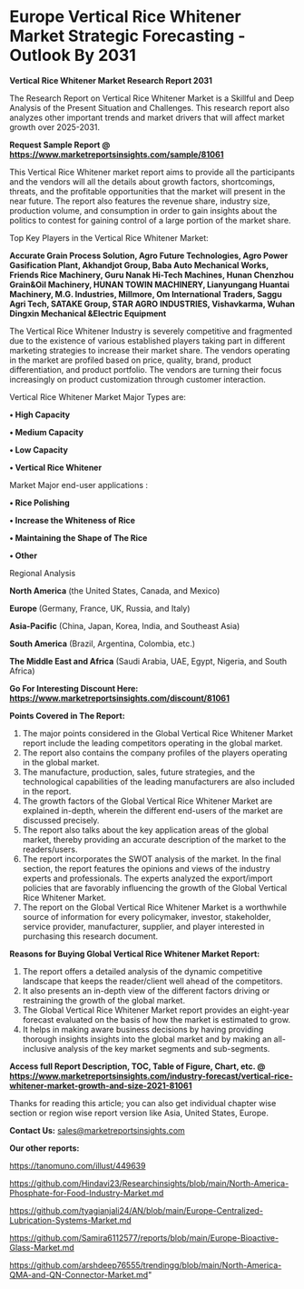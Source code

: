  # Europe Vertical Rice Whitener Market Strategic Forecasting - Outlook By 2031

<strong>Vertical Rice Whitener Market Research Report 2031</strong>

The Research Report on Vertical Rice Whitener Market is a Skillful and Deep Analysis of the Present Situation and Challenges. This research report also analyzes other important trends and market drivers that will affect market growth over 2025-2031.

<strong>Request Sample Report @ <a href=https://www.marketreportsinsights.com/sample/81061>https://www.marketreportsinsights.com/sample/81061</a></strong>

This Vertical Rice Whitener market report aims to provide all the participants and the vendors will all the details about growth factors, shortcomings, threats, and the profitable opportunities that the market will present in the near future. The report also features the revenue share, industry size, production volume, and consumption in order to gain insights about the politics to contest for gaining control of a large portion of the market share.

Top Key Players in the Vertical Rice Whitener Market:

<strong>Accurate Grain Process Solution, Agro Future Technologies, Agro Power Gasification Plant, Akhandjot Group, Baba Auto Mechanical Works, Friends Rice Machinery, Guru Nanak Hi-Tech Machines, Hunan Chenzhou Grain&Oil Machinery, HUNAN TOWIN MACHINERY, Lianyungang Huantai Machinery, M.G. Industries, Millmore, Om International Traders, Saggu Agri Tech, SATAKE Group, STAR AGRO INDUSTRIES, Vishavkarma, Wuhan Dingxin Mechanical &Electric Equipment</strong>

The Vertical Rice Whitener Industry is severely competitive and fragmented due to the existence of various established players taking part in different marketing strategies to increase their market share. The vendors operating in the market are profiled based on price, quality, brand, product differentiation, and product portfolio. The vendors are turning their focus increasingly on product customization through customer interaction.

Vertical Rice Whitener Market Major Types are:

<strong>• High Capacity

• Medium Capacity

• Low Capacity

• Vertical Rice Whitener</strong>

Market Major end-user applications :

<strong>• Rice Polishing

• Increase the Whiteness of Rice

• Maintaining the Shape of The Rice

• Other</strong>

Regional Analysis

</u><strong><b>North America</b></strong> (the United States, Canada, and Mexico)

<strong><b>Europe </b></strong>(Germany, France, UK, Russia, and Italy)

<strong><b>Asia-Pacific</b></strong> (China, Japan, Korea, India, and Southeast Asia)

<strong><b>South America</b></strong> (Brazil, Argentina, Colombia, etc.)

<strong><b>The Middle East and Africa</b></strong> (Saudi Arabia, UAE, Egypt, Nigeria, and South Africa)

<strong>Go For Interesting Discount Here: <a href=https://www.marketreportsinsights.com/discount/81061>https://www.marketreportsinsights.com/discount/81061</a></strong>

<strong>Points Covered in The Report:</strong>
<ol>
  <li>The major points considered in the Global Vertical Rice Whitener Market report include the leading competitors operating in the global market.</li>
  <li>The report also contains the company profiles of the players operating in the global market.</li>
  <li>The manufacture, production, sales, future strategies, and the technological capabilities of the leading manufacturers are also included in the report.</li>
  <li>The growth factors of the Global Vertical Rice Whitener Market are explained in-depth, wherein the different end-users of the market are discussed precisely.</li>
  <li>The report also talks about the key application areas of the global market, thereby providing an accurate description of the market to the readers/users.</li>
  <li>The report incorporates the SWOT analysis of the market. In the final section, the report features the opinions and views of the industry experts and professionals. The experts analyzed the export/import policies that are favorably influencing the growth of the Global Vertical Rice Whitener Market.</li>
  <li>The report on the Global Vertical Rice Whitener Market is a worthwhile source of information for every policymaker, investor, stakeholder, service provider, manufacturer, supplier, and player interested in purchasing this research document.</li>
</ol>
<strong>Reasons for Buying Global Vertical Rice Whitener Market Report:</strong>

<ol>
  <li>The report offers a detailed analysis of the dynamic competitive landscape that keeps the reader/client well ahead of the competitors.</li>
  <li>It also presents an in-depth view of the different factors driving or restraining the growth of the global market.</li>
  <li>The Global Vertical Rice Whitener Market report provides an eight-year forecast evaluated on the basis of how the market is estimated to grow.</li>
  <li>It helps in making aware business decisions by having providing thorough insights insights into the global market and by making an all-inclusive analysis of the key market segments and sub-segments.</li>
</ol>
<strong>Access full Report Description, TOC, Table of Figure, Chart, etc. @ <a href=https://www.marketreportsinsights.com/industry-forecast/vertical-rice-whitener-market-growth-and-size-2021-81061>https://www.marketreportsinsights.com/industry-forecast/vertical-rice-whitener-market-growth-and-size-2021-81061</a></strong>


Thanks for reading this article; you can also get individual chapter wise section or region wise report version like Asia, United States, Europe.

<strong>Contact Us:</strong>
sales@marketreportsinsights.com

<strong>Our other reports:</strong>

<a href=https://tanomuno.com/illust/449639>https://tanomuno.com/illust/449639</a>

<a href=https://github.com/Hindavi23/Researchinsights/blob/main/North-America-Phosphate-for-Food-Industry-Market.md>https://github.com/Hindavi23/Researchinsights/blob/main/North-America-Phosphate-for-Food-Industry-Market.md</a>

<a href=https://github.com/tyagianjali24/AN/blob/main/Europe-Centralized-Lubrication-Systems-Market.md>https://github.com/tyagianjali24/AN/blob/main/Europe-Centralized-Lubrication-Systems-Market.md</a>

<a href=https://github.com/Samira6112577/reports/blob/main/Europe-Bioactive-Glass-Market.md>https://github.com/Samira6112577/reports/blob/main/Europe-Bioactive-Glass-Market.md</a>

<a href=https://github.com/arshdeep76555/trendingg/blob/main/North-America-QMA-and-QN-Connector-Market.md>https://github.com/arshdeep76555/trendingg/blob/main/North-America-QMA-and-QN-Connector-Market.md</a>"
